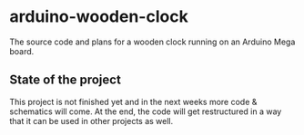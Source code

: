 # arduino-wooden-clock

The source code and plans for a wooden clock running on an Arduino Mega board.

## State of the project
This project is not finished yet and in the next weeks more code & schematics will come. At the end, the code will get restructured in a way that it can be used in other projects as well. 
